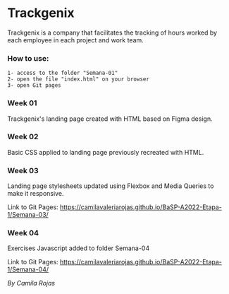 # Trackgenix

Trackgenix is ​​a company that facilitates the tracking of hours worked by each employee in each project and work team.

### How to use:

```
1- access to the folder "Semana-01"
2- open the file "index.html" on your browser
3- open Git pages
```

### Week 01

Trackgenix's landing page created with HTML based on Figma design.

### Week 02

Basic CSS applied to landing page previously recreated with HTML.

### Week 03

Landing page stylesheets updated using Flexbox and Media Queries to make it responsive.

Link to Git Pages: https://camilavaleriarojas.github.io/BaSP-A2022-Etapa-1/Semana-03/ 

### Week 04

Exercises Javascript added to folder Semana-04

Link to Git Pages: https://camilavaleriarojas.github.io/BaSP-A2022-Etapa-1/Semana-04/ 

_By Camila Rojas_
